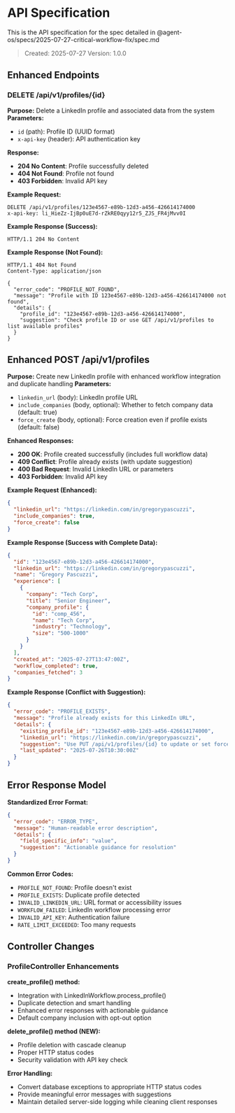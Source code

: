 # API Specification

This is the API specification for the spec detailed in @agent-os/specs/2025-07-27-critical-workflow-fix/spec.md

> Created: 2025-07-27
> Version: 1.0.0

## Enhanced Endpoints

### DELETE /api/v1/profiles/{id}

**Purpose:** Delete a LinkedIn profile and associated data from the system
**Parameters:** 
- `id` (path): Profile ID (UUID format)
- `x-api-key` (header): API authentication key

**Response:**
- **204 No Content**: Profile successfully deleted
- **404 Not Found**: Profile not found
- **403 Forbidden**: Invalid API key

**Example Request:**
```http
DELETE /api/v1/profiles/123e4567-e89b-12d3-a456-426614174000
x-api-key: li_HieZz-IjBp0uE7d-rZkRE0qyy12r5_ZJS_FR4jMvv0I
```

**Example Response (Success):**
```http
HTTP/1.1 204 No Content
```

**Example Response (Not Found):**
```http
HTTP/1.1 404 Not Found
Content-Type: application/json

{
  "error_code": "PROFILE_NOT_FOUND",
  "message": "Profile with ID 123e4567-e89b-12d3-a456-426614174000 not found",
  "details": {
    "profile_id": "123e4567-e89b-12d3-a456-426614174000",
    "suggestion": "Check profile ID or use GET /api/v1/profiles to list available profiles"
  }
}
```

## Enhanced POST /api/v1/profiles

**Purpose:** Create new LinkedIn profile with enhanced workflow integration and duplicate handling
**Parameters:**
- `linkedin_url` (body): LinkedIn profile URL
- `include_companies` (body, optional): Whether to fetch company data (default: true)
- `force_create` (body, optional): Force creation even if profile exists (default: false)

**Enhanced Responses:**
- **200 OK**: Profile created successfully (includes full workflow data)
- **409 Conflict**: Profile already exists (with update suggestion)
- **400 Bad Request**: Invalid LinkedIn URL or parameters
- **403 Forbidden**: Invalid API key

**Example Request (Enhanced):**
```json
{
  "linkedin_url": "https://linkedin.com/in/gregorypascuzzi",
  "include_companies": true,
  "force_create": false
}
```

**Example Response (Success with Complete Data):**
```json
{
  "id": "123e4567-e89b-12d3-a456-426614174000",
  "linkedin_url": "https://linkedin.com/in/gregorypascuzzi",
  "name": "Gregory Pascuzzi",
  "experience": [
    {
      "company": "Tech Corp",
      "title": "Senior Engineer",
      "company_profile": {
        "id": "comp_456",
        "name": "Tech Corp",
        "industry": "Technology",
        "size": "500-1000"
      }
    }
  ],
  "created_at": "2025-07-27T13:47:00Z",
  "workflow_completed": true,
  "companies_fetched": 3
}
```

**Example Response (Conflict with Suggestion):**
```json
{
  "error_code": "PROFILE_EXISTS",
  "message": "Profile already exists for this LinkedIn URL",
  "details": {
    "existing_profile_id": "123e4567-e89b-12d3-a456-426614174000",
    "linkedin_url": "https://linkedin.com/in/gregorypascuzzi",
    "suggestion": "Use PUT /api/v1/profiles/{id} to update or set force_create=true to create duplicate",
    "last_updated": "2025-07-26T10:30:00Z"
  }
}
```

## Error Response Model

**Standardized Error Format:**
```json
{
  "error_code": "ERROR_TYPE",
  "message": "Human-readable error description",
  "details": {
    "field_specific_info": "value",
    "suggestion": "Actionable guidance for resolution"
  }
}
```

**Common Error Codes:**
- `PROFILE_NOT_FOUND`: Profile doesn't exist
- `PROFILE_EXISTS`: Duplicate profile detected
- `INVALID_LINKEDIN_URL`: URL format or accessibility issues
- `WORKFLOW_FAILED`: LinkedIn workflow processing error
- `INVALID_API_KEY`: Authentication failure
- `RATE_LIMIT_EXCEEDED`: Too many requests

## Controller Changes

### ProfileController Enhancements

**create_profile() method:**
- Integration with LinkedInWorkflow.process_profile()
- Duplicate detection and smart handling
- Enhanced error responses with actionable guidance
- Default company inclusion with opt-out option

**delete_profile() method (NEW):**
- Profile deletion with cascade cleanup
- Proper HTTP status codes
- Security validation with API key check

**Error Handling:**
- Convert database exceptions to appropriate HTTP status codes
- Provide meaningful error messages with suggestions
- Maintain detailed server-side logging while cleaning client responses
